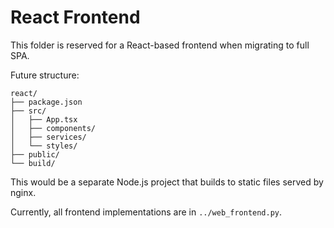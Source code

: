 # React Frontend

This folder is reserved for a React-based frontend when migrating to full SPA.

Future structure:
```
react/
├── package.json
├── src/
│   ├── App.tsx
│   ├── components/
│   ├── services/
│   └── styles/
├── public/
└── build/
```

This would be a separate Node.js project that builds to static files served by nginx.

Currently, all frontend implementations are in `../web_frontend.py`.
